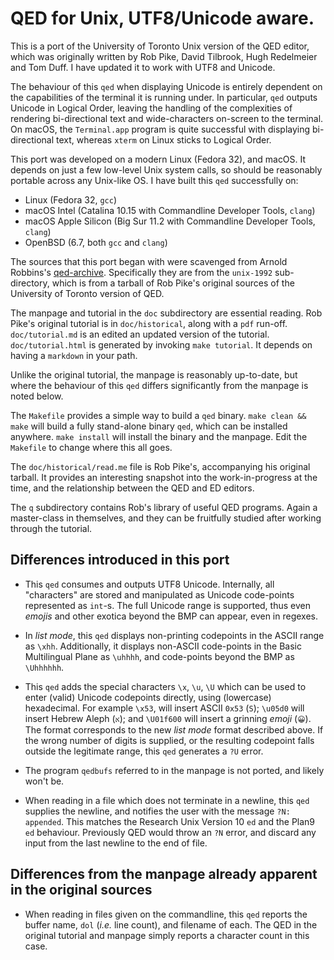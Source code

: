 # QED for Unix, UTF8/Unicode aware.

This is a port of the University of Toronto Unix version of the QED editor,
which was originally written by Rob Pike, David Tilbrook, Hugh
Redelmeier and Tom Duff. I have updated it to work with UTF8 and Unicode.

The behaviour of this `qed` when displaying Unicode is entirely dependent on the
capabilities of the terminal it is running under. In particular, `qed` 
outputs Unicode in Logical Order, leaving the handling of the
complexities of rendering bi-directional text and wide-characters on-screen
to the terminal. On macOS, the `Terminal.app` program is quite successful with
displaying bi-directional text, whereas `xterm` on Linux sticks to
Logical Order.

This port was developed on a modern Linux (Fedora 32), and macOS. It
depends on just a few low-level Unix system calls, so should be reasonably
portable across any Unix-like OS. I have built this `qed` successfully on:

+  Linux (Fedora 32, `gcc`)
+  macOS Intel (Catalina 10.15 with Commandline Developer Tools, `clang`)
+  macOS Apple Silicon (Big Sur 11.2 with Commandline Developer Tools, `clang`)
+  OpenBSD (6.7, both `gcc` and `clang`)

The sources that this port began with were scavenged from Arnold Robbins's
[qed-archive](https://github.com/arnoldrobbins/qed-archive). Specifically
they are from the `unix-1992` sub-directory, which is from a tarball
of Rob Pike's original sources of the University of Toronto version of QED.

The manpage and tutorial in the `doc` subdirectory are essential reading.
Rob Pike's original tutorial is in `doc/historical`, along with a
`pdf` run-off. `doc/tutorial.md` is an edited an updated version of the
tutorial. `doc/tutorial.html` is generated by invoking `make tutorial`. It
depends on having a `markdown` in your path.

Unlike the original tutorial, the manpage is reasonably up-to-date, but
where the behaviour of this `qed` differs
significantly from the manpage is noted below.

The `Makefile` provides a simple way to build a `qed` binary.
`make clean && make` will build a fully stand-alone binary `qed`, which
can be installed anywhere. `make install` will install the binary and
the manpage. Edit the `Makefile` to change where this all goes.

The `doc/historical/read.me` file is Rob Pike's, accompanying his original tarball. It
provides an interesting snapshot into the work-in-progress at the time, and the
relationship between the QED and ED editors.

The `q` subdirectory contains Rob's library of useful QED programs. Again
a master-class in themselves, and they can be fruitfully studied after working
through the tutorial.

## Differences introduced in this port

+ This `qed` consumes and outputs UTF8 Unicode. Internally, all
  "characters" are stored and manipulated as Unicode code-points
  represented as `int`-s. The full Unicode range is supported,
  thus even _emojis_ and other exotica beyond the BMP can appear,
  even in regexes. 

+ In *list mode*, this `qed` displays non-printing codepoints in the
  ASCII range as `\xhh`. Additionally, it displays non-ASCII
  code-points in the Basic Multilingual Plane as `\uhhhh`, and
  code-points beyond the BMP as `\Uhhhhhh`.

+ This `qed` adds the special characters `\x`, `\u`, `\U` which
  can be used to enter (valid) Unicode codepoints directly, using 
  (lowercase) hexadecimal. For example `\x53`, will insert
  ASCII `0x53` (`S`); `\u05d0` will insert Hebrew Aleph (`א`); and
  `\U01f600` will insert a grinning _emoji_ (`😀`). The format
  corresponds to the new *list mode* format described above.
  If the wrong number of digits is supplied, or the resulting
  codepoint falls outside the legitimate range, this `qed` generates
  a `?U` error.

+ The program `qedbufs` referred to in the manpage is not ported,
  and likely won't be.

+ When reading in a file which does not terminate in a newline, this
  `qed` supplies the newline, and notifies the user with the message
  `?N: appended`. This matches the Research Unix Version 10 `ed` and
  the Plan9 `ed` behaviour. Previously
  QED would throw an `?N` error, and discard any input from the last
  newline to the end of file.

## Differences from the manpage already apparent in the original sources

+ When reading in files given on the commandline, this `qed` reports
  the buffer name, `dol` (_i.e._ line count), and filename of each. The
  QED in the original tutorial and manpage simply reports a character count in
  this case.

